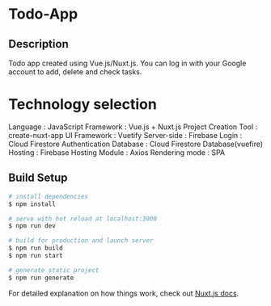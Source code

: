 # Todo-App

## Description

Todo app created using Vue.js/Nuxt.js.
You can log in with your Google account to add, delete and check tasks.

# Technology selection

Language : JavaScript
Framework : Vue.js + Nuxt.js
Project Creation Tool : create-nuxt-app
UI Framework : Vuetify
Server-side : Firebase
  Login : Cloud Firestore Authentication
  Database : Cloud Firestore Database(vuefire)
  Hosting : Firebase Hosting
Module : Axios
Rendering mode : SPA

## Build Setup

```bash
# install dependencies
$ npm install

# serve with hot reload at localhost:3000
$ npm run dev

# build for production and launch server
$ npm run build
$ npm run start

# generate static project
$ npm run generate
```

For detailed explanation on how things work, check out [Nuxt.js docs](https://nuxtjs.org).
